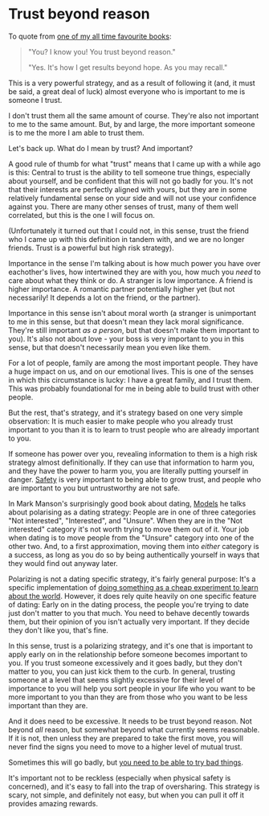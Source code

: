 # Trust beyond reason

To quote from [one of my all time favourite books](https://amzn.to/2Uewqdp):

> "You? I know you! You trust beyond reason."
>
> "Yes. It's how I get results beyond hope. As you may recall."

This is a very powerful strategy, and as a result of following it (and, it must be said, a great deal of luck) almost everyone who is important to me is someone I trust.

I don't trust them all the same amount of course. They're also not important to me to the same amount.
But, by and large, the more important someone is to me the more I am able to trust them.

Let's back up. What do I mean by trust? And important?

A good rule of thumb for what "trust" means that I came up with a while ago is this: Central to trust is the ability to tell someone true things, especially about yourself, and be confident that this will not go badly for you.
It's not that their interests are perfectly aligned with yours, but they are in some relatively fundamental sense on your side and will not use your confidence against you.
There are many other senses of trust, many of them well correlated, but this is the one I will focus on.

(Unfortunately it turned out that I could not, in this sense, trust the friend who I came up with this definition in tandem with, and we are no longer friends. Trust is a powerful but high risk strategy).

Importance in the sense I'm talking about is how much power you have over eachother's lives, how intertwined they are with you, how much you *need* to care about what they think or do. A stranger is low importance. A friend is higher importance. A romantic partner potentially higher yet (but not necessarily! It depends a lot on the friend, or the partner).

Importance in this sense isn't about moral worth (a stranger is unimportant to me in this sense, but that doesn't mean they lack moral significance. They're still important *as a person*, but that doesn't make them important to you). It's also not about love - your boss is very important to you in this sense, but that doesn't necessarily mean you even like them.

For a lot of people, family are among the most important people. They have a huge impact on us, and on our emotional lives. This is one of the senses in which this circumstance is lucky: I have a great family, and I trust them. This was probably foundational for me in being able to build trust with other people.

But the rest, that's strategy, and it's strategy based on one very simple observation:
It is much easier to make people who you already trust important to you than it is to learn to trust people who are already important to you.

If someone has power over you, revealing information to them is a high risk strategy almost definitionally. If they can use that information to harm you, and they have the power to harm you, you are literally putting yourself in danger.
[Safety](https://notebook.drmaciver.com/posts/2020-03-18-11:24.html) is very important to being able to grow trust, and people who are important to you but untrustworthy are not safe.

In Mark Manson's surprisingly good book about dating, [Models](https://amzn.to/2Ur16XG) he talks about polarising as a dating strategy: People are in one of three categories "Not interested", "Interested", and "Unsure". When they are in the "Not interested" category it's not worth trying to move them out of it. Your job when dating is to move people from the "Unsure" category into one of the other two. And, to a first approximation, moving them into *either* category is a success, as long as you do so by being authentically yourself in ways that they would find out anyway later.

Polarizing is not a dating specific strategy, it's fairly general purpose: It's a specific implementation of [doing something as a cheap experiment to learn about the world](https://notebook.drmaciver.com/posts/2020-02-26-16:07.html).
However, it does rely quite heavily on one specific feature of dating: Early on in the dating process, the people you're trying to date just don't matter to you that much. You need to behave decently towards them, but their opinion of you isn't actually very important. If they decide they don't like you, that's fine.

In this sense, trust is a polarizing strategy, and it's one that is important to apply early on in the relationship before someone becomes important to you. If you trust someone excessively and it goes badly, but they don't matter to you, you can just kick them to the curb.
In general, trusting someone at a level that seems slightly excessive for their level of importance to you will help you sort people in your life who you want to be more important to you than they are from those who you want to be less important than they are.

And it does need to be excessive. It needs to be trust beyond reason. Not beyond *all* reason, but somewhat beyond what currently seems reasonable. If it is not, then unless they are prepared to take the first move, you will never find the signs you need to move to a higher level of mutual trust.

Sometimes this will go badly, but [you need to be able to try bad things](https://notebook.drmaciver.com/posts/2020-02-22-11:37.html).

It's important not to be reckless (especially when physical safety is concerned), and it's easy to fall into the trap of oversharing. This strategy is scary, not simple, and definitely not easy, but when you can pull it off it provides amazing rewards.
